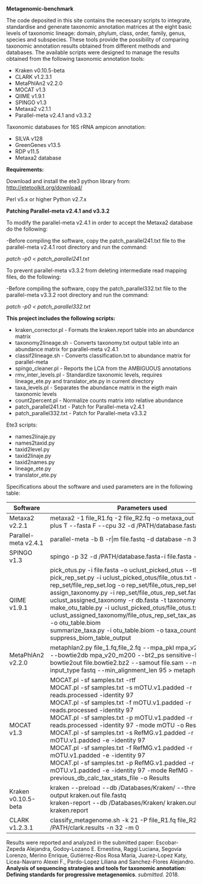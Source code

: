 **Metagenomic-benchmark**

The code deposited in this site contains the necessary scripts to integrate, standardise and generate taxonomic annotation matrices at the eight basic levels of taxonomic lineage: domain, phylum, class, order, family, genus, species and subspecies. These tools provide the possibility of comparing taxonomic annotation results obtained from different methods and databases. The available scripts were designed to manage the results obtained from the following taxonomic annotation tools:

- Kraken v0.10.5-beta
- CLARK v1.2.3.1
- MetaPhlAn2 v2.2.0 
- MOCAT v1.3
- QIIME v1.9.1
- SPINGO v1.3
- Metaxa2 v2.1.1
- Parallel-meta v2.4.1 and v3.3.2


Taxonomic databases for 16S rRNA ampicon annotation:

- SILVA v128
- GreenGenes v13.5
- RDP v11.5
- Metaxa2 database


**Requirements:**

Download and install the ete3 python library from:
http://etetoolkit.org/download/

Perl v5.x or higher
Python v2.7.x

**Patching Parallel-meta v2.4.1 and v3.3.2**

To modify the parallel-meta v2.4.1 in order to accept the Metaxa2 database do the following:

-Before compiling the software, copy the patch_parallel241.txt file to the parallel-meta v2.4.1 root directory and run the command:

*patch -p0 < patch_parallel241.txt*

To prevent parallel-meta v3.3.2 from deleting intermediate read mapping files, do the following:

-Before compiling the software, copy the patch_parallel332.txt file to the parallel-meta v3.3.2 root directory and run the command:

*patch -p0 < patch_parallel332.txt*

**This project includes the following scripts:**
- kraken_corrector.pl	    - Formats the kraken.report table into an abundance matrix
- taxonomy2lineage.sh     - Converts taxonomy.txt output table into an abundance matrix for parallel-meta v2.4.1
- classif2lineage.sh      - Converts classification.txt to abundance matrix for parallel-meta
- spingo_cleaner.pl       - Reports the LCA from the AMBIGUOUS annotations
- rmv_inter_levels.pl     - Standardize taxonomic levels, requires lineage_ete.py and translator_ete.py in current directory
- taxa_levels.pl          - Separates the abundance matrix in the eigth main taxonomic levels
- count2percent.pl        - Normalize counts matrix into relative abundance
- patch_parallel241.txt   - Patch for Parallel-meta v2.4.1
- patch_parallel332.txt   - Patch for Parallel-meta v3.3.2

Ete3 scripts:
- names2linaje.py
- names2taxid.py
- taxid2level.py
- taxid2linaje.py
- taxid2names.py
- lineage_ete.py
- translator_ete.py


Specifications about the software and used parameters are in the following table:

| Software | Parameters used |
|----------|-----------------|
| Metaxa2 v2.2.1 | metaxa2 -1 file_R1.fq -2 file_R2.fq -o metaxa_out -f fastq --plus T --fasta F --cpu 32 -d /PATH/database.fasta |
| Parallel-meta v2.4.1 | parallel-meta -b B -r\|m file.fastq -d database -n 32 |
| SPINGO v1.3 | spingo -p 32 -d /PATH/database.fasta-i file.fasta -a > result.txt |
| QIIME v1.9.1 | pick_otus.py -i file.fasta -o uclust_picked_otus --threads 16 <br/> pick_rep_set.py -i uclust_picked_otus/file_otus.txt -f file.fasta -l rep_set/file_rep_set.log -o rep_set/file_otus_rep_set.fasta <br/> assign_taxonomy.py -i rep_set/file_otus_rep_set.fasta -o uclust_assigned_taxonomy -r db.fasta -t taxonomy.txt <br/> make_otu_table.py -i uclust_picked_otus/file_otus.txt -t uclust_assigned_taxonomy/file_otus_rep_set_tax_assignments.txt -o otu_table.biom <br/> summarize_taxa.py -i otu_table.biom -o taxa_counts -a --suppress_biom_table_output |
| MetaPhlAn2 v2.2.0 | metaphlan2.py file_1.fq,file_2.fq --mpa_pkl mpa_v20_m200.pkl --bowtie2db mpa_v20_m200 --bt2_ps sensitive-local --bowtie2out file.bowtie2.bz2 --samout file.sam --nproc 32 --input_type fastq --min_alignment_len 95 > metaphlan_out.txt |
| MOCAT v1.3 | MOCAT.pl -sf samples.txt -rtf <br/> MOCAT.pl -sf samples.txt -s mOTU.v1.padded -r reads.processed -identity 97 <br/> MOCAT.pl -sf samples.txt -f mOTU.v1.padded -r reads.processed -identity 97 <br/> MOCAT.pl -sf samples.txt -p mOTU.v1.padded -r reads.processed -identity 97 -mode mOTU -o Results <br/> MOCAT.pl -sf samples.txt -s RefMG.v1.padded -r mOTU.v1.padded -e -identity 97 <br/> MOCAT.pl -sf samples.txt -f RefMG.v1.padded -r mOTU.v1.padded -e -identity 97 <br/> MOCAT.pl -sf samples.txt -p RefMG.v1.padded -r mOTU.v1.padded -e -identity 97 -mode RefMG -previous_db_calc_tax_stats_file -o Results |
| Kraken v0.10.5-beta | kraken --preload --db /Databases/Kraken/ --threads 16 --output kraken.out file.fastq <br/> kraken-report --db /Databases/Kraken/ kraken.out > kraken.report |
| CLARK v1.2.3.1 | classify_metagenome.sh -k 21 -P file_R1.fq file_R2.fq -R /PATH/clark.results -n 32 -m 0 |

Results were reported and analyzed in the submitted paper:
Escobar-Zepeda Alejandra, Godoy-Lozano E. Ernestina, Raggi Luciana, Segovia Lorenzo, Merino Enrique, Gutiérrez-Rios Rosa María, Juarez-Lopez Katy, Licea-Navarro Alexei F., Pardo-Lopez Liliana and Sanchez-Flores Alejandro. **Analysis of sequencing strategies and tools for taxonomic annotation: Defining standards for progressive metagenomics**. *submitted.* 2018.



